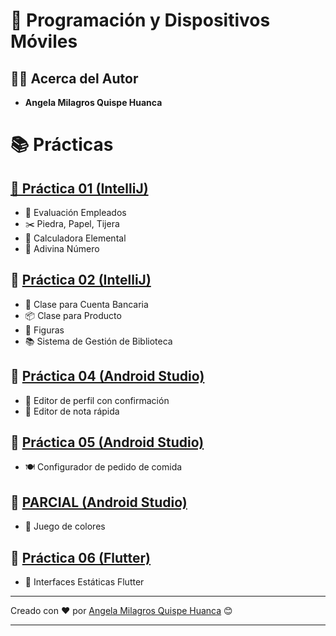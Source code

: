 # 📱 Programación y Dispositivos Móviles

## 👩‍💻 Acerca del Autor

- **Angela Milagros Quispe Huanca**
  
# 📚 Prácticas
  
## [🧠 Práctica 01 (IntelliJ)](https://github.com/Mila21xy/Programacion-y-Dispositivos-Moviles/tree/main/EV%201/PRACTICA%201)

- 🧮 Evaluación Empleados
- ✂️ Piedra, Papel, Tijera
- 🧾 Calculadora Elemental
- 🔢 Adivina Número
  
## 🧠 [Práctica 02 (IntelliJ)](https://github.com/Mila21xy/Programacion-y-Dispositivos-Moviles/tree/main/EV%201/PRACTICA%202)

- 🏦 Clase para Cuenta Bancaria
- 📦 Clase para Producto
- 🔺 Figuras
- 📚 Sistema de Gestión de Biblioteca

## 🤖 [Práctica 04 (Android Studio)](https://github.com/Mila21xy/Programacion-y-Dispositivos-Moviles/tree/main/EV%202/Practica-4)

- 👤 Editor de perfil con confirmación
- 📝 Editor de nota rápida

## 🍔 [Práctica 05 (Android Studio)](https://github.com/Mila21xy/Programacion-y-Dispositivos-Moviles/tree/main/EV%202/Practica-5)

- 🍽️ Configurador de pedido de comida

## 🍔 [PARCIAL (Android Studio)](https://github.com/Mila21xy/Programacion-y-Dispositivos-Moviles/tree/main/JuegoDColores)
- 🎨 Juego de colores

## 🍔 [Práctica 06 (Flutter)](https://github.com/Mila21xy/Programacion-y-Dispositivos-Moviles/tree/main/EV%203/)
- 🔧 Interfaces Estáticas Flutter
-----------------------------

Creado con ❤️ por [Angela Milagros Quispe Huanca](https://github.com/Mila21xy/Programacion-y-Dispositivos-Moviles.git) 😊

--------------------------

